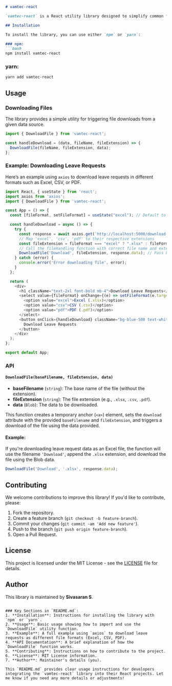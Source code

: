 ```markdown
# vamtec-react

`vamtec-react` is a React utility library designed to simplify common frontend tasks, such as file downloading, handling different file formats, and more.

## Installation

To install the library, you can use either `npm` or `yarn`:

### npm:
```bash
npm install vamtec-react
```

### yarn:
```bash
yarn add vamtec-react
```

## Usage

### Downloading Files

The library provides a simple utility for triggering file downloads from a given data source.

```js
import { DownloadFile } from 'vamtec-react';

const handleDownload = (data, fileName, fileExtension) => {
  DownloadFile(fileName, fileExtension, data);
};
```

### Example: Downloading Leave Requests

Here’s an example using `axios` to download leave requests in different formats such as Excel, CSV, or PDF.

```js
import React, { useState } from 'react';
import axios from 'axios';
import { DownloadFile } from 'vamtec-react';

const App = () => {
  const [fileFormat, setFileFormat] = useState("excel"); // Default to 'excel' without the dot

  const handleDownload = async () => {
    try {
      const response = await axios.get(`http://localhost:5000/download-leave-requests?format=${fileFormat}`, { responseType: 'blob' });
      // Map 'excel', 'csv', 'pdf' to their respective extensions
      const fileExtension = fileFormat === "excel" ? ".xlsx" : fileFormat === "csv" ? ".csv" : ".pdf";
      // Call the fileHandling function with correct file name and extension
      DownloadFile('Download', fileExtension, response.data); // Pass base filename, extension, and data
    } catch (error) {
      console.error('Error downloading file', error);
    }
  };

  return (
    <div>
      <h1 className="text-2xl font-bold mb-4">Download Leave Requests</h1>
      <select value={fileFormat} onChange={(e) => setFileFormat(e.target.value)} className="p-2 border rounded-md w-full mb-4">
        <option value="excel">Excel (.xlsx)</option>
        <option value="csv">CSV (.csv)</option>
        <option value="pdf">PDF (.pdf)</option>
      </select>
      <button onClick={handleDownload} className="bg-blue-500 text-white p-2 rounded mt-4">
        Download Leave Requests
      </button>
    </div>
  );
};

export default App;
```

### API

#### `DownloadFile(baseFilename, fileExtension, data)`

- **baseFilename** (`string`): The base name of the file (without the extension).
- **fileExtension** (`string`): The file extension (e.g., `.xlsx`, `.csv`, `.pdf`).
- **data** (`Blob`): The data to be downloaded.

This function creates a temporary anchor (`<a>`) element, sets the `download` attribute with the provided `baseFilename` and `fileExtension`, and triggers a download of the file using the data provided.

#### Example:

If you're downloading leave request data as an Excel file, the function will use the filename `'Download'`, append the `.xlsx` extension, and download the file using the Blob data.

```js
DownloadFile('Download', '.xlsx', response.data);
```

## Contributing

We welcome contributions to improve this library! If you'd like to contribute, please:

1. Fork the repository.
2. Create a feature branch (`git checkout -b feature-branch`).
3. Commit your changes (`git commit -am 'Add new feature'`).
4. Push to the branch (`git push origin feature-branch`).
5. Open a Pull Request.

## License

This project is licensed under the MIT License - see the [LICENSE](LICENSE) file for details.

## Author

This library is maintained by **Sivasaran S**.
```

### Key Sections in `README.md`:
1. **Installation**: Instructions for installing the library with `npm` or `yarn`.
2. **Usage**: Basic usage showing how to import and use the `DownloadFile` utility function.
3. **Example**: A full example using `axios` to download leave requests as different file formats (Excel, CSV, PDF).
4. **API Documentation**: A brief explanation of how the `DownloadFile` function works.
5. **Contributing**: Instructions on how to contribute to the project.
6. **License**: MIT License information.
7. **Author**: Maintainer's details (you).

This `README.md` provides clear usage instructions for developers integrating the `vamtec-react` library into their React projects. Let me know if you need any more details or adjustments!